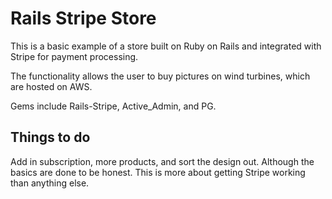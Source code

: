 # Rails Stripe Store

This is a basic example of a store built on Ruby on Rails and integrated with Stripe for payment processing. 

The functionality allows the user to buy pictures on wind turbines, which are hosted on AWS.

Gems include Rails-Stripe, Active_Admin, and PG. 

## Things to do

Add in subscription, more products, and sort the design out. Although the basics are done to be honest. This is more about getting Stripe working than anything else. 



